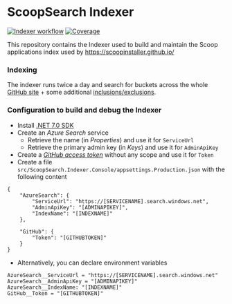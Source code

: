 
# ScoopSearch Indexer

[![Indexer workflow](https://github.com/ScoopInstaller/scoopinstaller.github.io-indexer/actions/workflows/indexer.yml/badge.svg)](https://github.com/ScoopInstaller/scoopinstaller.github.io-indexer/actions/workflows/indexer.yml)
[![Coverage](https://sonarcloud.io/api/project_badges/measure?project=ScoopInstaller_ScoopInstaller.scoopinstaller.github.io-indexer&metric=coverage)](https://sonarcloud.io/summary/new_code?id=ScoopInstaller_ScoopInstaller.AzureFunctions)


This repository contains the Indexer used to build and maintain the Scoop applications index used by https://scoopinstaller.github.io/

### Indexing
The indexer runs twice a day and search for buckets across the whole [GitHub site](https://github.com/ScoopInstaller/scoopinstaller.github.io-indexer/blob/main/src/ScoopSearch.Indexer/appsettings.json#L18-L25) + some additional [inclusions/exclusions](https://github.com/ScoopInstaller/scoopinstaller.github.io-indexer/blob/main/src/ScoopSearch.Indexer/appsettings.json#L28-L40).

### Configuration to build and debug the Indexer
- Install [.NET 7.0 SDK](https://dotnet.microsoft.com/download/dotnet/7.0)
- Create an *Azure Search* service
  - Retrieve the name (in *Properties*) and use it for `ServiceUrl`
  - Retrieve the primary admin key (in *Keys*) and use it for `AdminApiKey`
- Create a [*GitHub access token*](https://docs.github.com/en/authentication/keeping-your-account-and-data-secure/creating-a-personal-access-token) without any scope and use it for `Token`
- Create a file `src/ScoopSearch.Indexer.Console/appsettings.Production.json` with the following content
```
{
    "AzureSearch": {
        "ServiceUrl": "https://[SERVICENAME].search.windows.net",
        "AdminApiKey": "[ADMINAPIKEY]",
        "IndexName": "[INDEXNAME]"
    },

    "GitHub": {
        "Token": "[GITHUBTOKEN]"
    }
}
```
- Alternatively, you can declare environment variables
```
AzureSearch__ServiceUrl = "https://[SERVICENAME].search.windows.net"
AzureSearch__AdminApiKey = "[ADMINAPIKEY]"
AzureSearch__IndexName: "[INDEXNAME]"
GitHub__Token = "[GITHUBTOKEN]"
```
